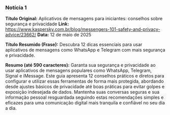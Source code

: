 ### Notícia 1

**Título Original:** Aplicativos de mensagens para iniciantes: conselhos sobre segurança e privacidade
**Link:** https://www.kaspersky.com.br/blog/messengers-101-safety-and-privacy-advice/23662/
**Data:** 12 de maio de 2025

**Título Resumido (Frase):** Descubra 12 dicas essenciais para usar aplicativos de mensagens como WhatsApp e Telegram com mais segurança e privacidade.

**Resumo (até 590 caracteres):**
Garanta sua segurança e privacidade ao usar aplicativos de mensagens populares como WhatsApp, Telegram, Signal e iMessage. Este guia apresenta 12 conselhos práticos e diretos para configurar e utilizar essas ferramentas de forma mais protegida, abordando desde ajustes básicos de privacidade até boas práticas para evitar golpes e exposição indesejada de dados. Mantenha suas conversas seguras e sua informação pessoal resguardada seguindo estas recomendações simples e eficazes para uma comunicação digital mais tranquila e confiável no seu dia a dia.
